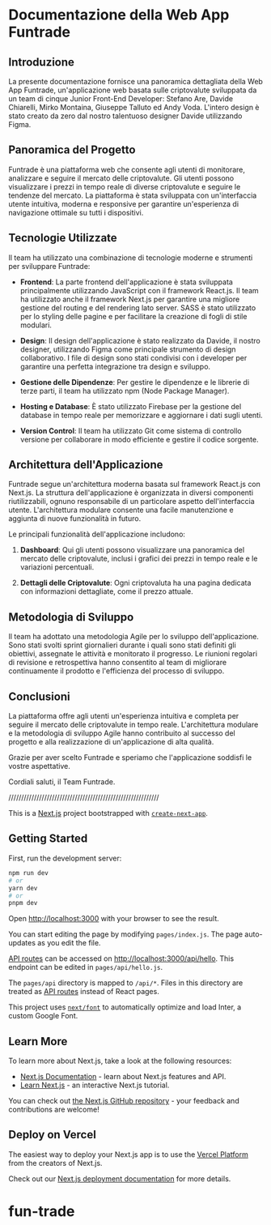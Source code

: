 # Documentazione della Web App Funtrade

## Introduzione

La presente documentazione fornisce una panoramica dettagliata della Web App Funtrade,
un'applicazione web basata sulle criptovalute sviluppata da un team di cinque Junior
Front-End Developer: Stefano Are, Davide Chiarelli, Mirko Montaina, Giuseppe Talluto ed
Andy Voda. L'intero design è stato creato da zero dal nostro talentuoso designer Davide utilizzando Figma.

## Panoramica del Progetto

Funtrade è una piattaforma web che consente agli utenti di monitorare, analizzare e
seguire il mercato delle criptovalute. Gli utenti possono visualizzare i prezzi in tempo
reale di diverse criptovalute e seguire le tendenze del mercato. La piattaforma è stata
sviluppata con un'interfaccia utente intuitiva, moderna e responsive per garantire
un'esperienza di navigazione ottimale su tutti i dispositivi.

## Tecnologie Utilizzate

Il team ha utilizzato una combinazione di tecnologie moderne e strumenti per sviluppare
Funtrade:

- **Frontend**: La parte frontend dell'applicazione è stata sviluppata principalmente
  utilizzando JavaScript con il framework React.js. Il team ha utilizzato anche il
  framework Next.js per garantire una migliore gestione del routing e del rendering lato
  server. SASS è stato utilizzato per lo styling delle pagine e per facilitare la
  creazione di fogli di stile modulari.

- **Design**: Il design dell'applicazione è stato realizzato da Davide, il nostro
  designer, utilizzando Figma come principale strumento di design collaborativo. I file di
  design sono stati condivisi con i developer per garantire una perfetta integrazione tra
  design e sviluppo.

- **Gestione delle Dipendenze**: Per gestire le dipendenze e le librerie di terze parti,
  il team ha utilizzato npm (Node Package Manager).

- **Hosting e Database**: È stato utilizzato Firebase per la gestione del database in
  tempo reale per memorizzare e aggiornare i dati sugli utenti.

- **Version Control**: Il team ha utilizzato Git come sistema di controllo versione per
  collaborare in modo efficiente e gestire il codice sorgente.

## Architettura dell'Applicazione

Funtrade segue un'architettura moderna basata sul framework React.js con Next.js. La
struttura dell'applicazione è organizzata in diversi componenti riutilizzabili, ognuno
responsabile di un particolare aspetto dell'interfaccia utente. L'architettura modulare
consente una facile manutenzione e aggiunta di nuove funzionalità in futuro.

Le principali funzionalità dell'applicazione includono:

1. **Dashboard**: Qui gli utenti possono visualizzare una panoramica del mercato delle
   criptovalute, inclusi i grafici dei prezzi in tempo reale e le variazioni percentuali.

2. **Dettagli delle Criptovalute**: Ogni criptovaluta ha una pagina dedicata con
   informazioni dettagliate, come il prezzo attuale.

## Metodologia di Sviluppo

Il team ha adottato una metodologia Agile per lo sviluppo dell'applicazione. Sono stati
svolti sprint giornalieri durante i quali sono stati definiti gli obiettivi, assegnate le
attività e monitorato il progresso. Le riunioni regolari di revisione e retrospettiva
hanno consentito al team di migliorare continuamente il prodotto e l'efficienza del
processo di sviluppo.

## Conclusioni

La piattaforma offre agli utenti un'esperienza intuitiva e completa per seguire il mercato
delle criptovalute in tempo reale. L'architettura modulare e la metodologia di sviluppo
Agile hanno contribuito al successo del progetto e alla realizzazione di un'applicazione
di alta qualità.

Grazie per aver scelto Funtrade e speriamo che l'applicazione soddisfi le vostre
aspettative.

Cordiali saluti, il Team Funtrade.

///////////////////////////////////////////////////////////

This is a [Next.js](https://nextjs.org/) project bootstrapped with
[`create-next-app`](https://github.com/vercel/next.js/tree/canary/packages/create-next-app).

## Getting Started

First, run the development server:

```bash
npm run dev
# or
yarn dev
# or
pnpm dev
```

Open [http://localhost:3000](http://localhost:3000) with your browser to see the result.

You can start editing the page by modifying `pages/index.js`. The page auto-updates as you
edit the file.

[API routes](https://nextjs.org/docs/api-routes/introduction) can be accessed on
[http://localhost:3000/api/hello](http://localhost:3000/api/hello). This endpoint can be
edited in `pages/api/hello.js`.

The `pages/api` directory is mapped to `/api/*`. Files in this directory are treated as
[API routes](https://nextjs.org/docs/api-routes/introduction) instead of React pages.

This project uses [`next/font`](https://nextjs.org/docs/basic-features/font-optimization)
to automatically optimize and load Inter, a custom Google Font.

## Learn More

To learn more about Next.js, take a look at the following resources:

- [Next.js Documentation](https://nextjs.org/docs) - learn about Next.js features and API.
- [Learn Next.js](https://nextjs.org/learn) - an interactive Next.js tutorial.

You can check out [the Next.js GitHub repository](https://github.com/vercel/next.js/) -
your feedback and contributions are welcome!

## Deploy on Vercel

The easiest way to deploy your Next.js app is to use the
[Vercel Platform](https://vercel.com/new?utm_medium=default-template&filter=next.js&utm_source=create-next-app&utm_campaign=create-next-app-readme)
from the creators of Next.js.

Check out our [Next.js deployment documentation](https://nextjs.org/docs/deployment) for
more details.

# fun-trade
